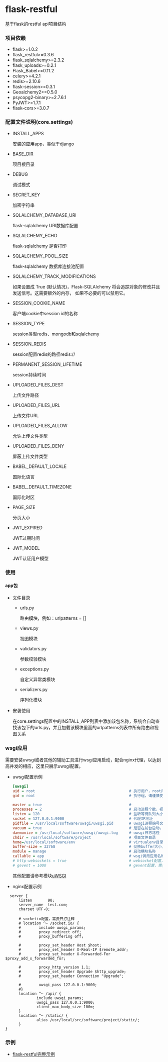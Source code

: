 # flask-restful
基于flask的restful api项目结构

### 项目依赖
- flask>=1.0.2
- flask_restful>=0.3.6
- flask_sqlalchemy>=2.3.2
- flask_uploads>=0.2.1
- Flask_Babel>=0.11.2
- celery>=4.2.1
- redis>=2.10.6
- flask-session>=0.3.1
- Geoalchemy2>=0.5.0
- psycopg2-binary>=2.7.6.1
- PyJWT>=1.7.1
- flask-cors>=3.0.7

### 配置文件说明(core.settings)
    
- INSTALL_APPS 

    安装的应用app，类似于django
    
- BASE_DIR 

    项目根目录
    
- DEBUG 

    调试模式
    
- SECRET_KEY

    加密字符串
    
- SQLALCHEMY_DATABASE_URI

    flask-sqlalchemy URI数据库配置
    
- SQLALCHEMY_ECHO

    flask-sqlalchemy 是否打印
    
- SQLALCHEMY_POOL_SIZE

     flask-sqlalchemy 数据库连接池配置
     
- SQLALCHEMY_TRACK_MODIFICATIONS

    如果设置成 True (默认情况)，Flask-SQLAlchemy 将会追踪对象的修改并且发送信号。这需要额外的内存， 如果不必要的可以禁用它。

- SESSION_COOKIE_NAME

    客户端cookie中session id的名称

- SESSION_TYPE

    session类型redis、mongodb和sqlalchemy

- SESSION_REDIS

    session配置redis的路径redis://

- PERMANENT_SESSION_LIFETIME

    session持续时间

- UPLOADED_FILES_DEST

    上传文件路径

- UPLOADED_FILES_URL

    上传文件URL

- UPLOADED_FILES_ALLOW

    允许上传文件类型

- UPLOADED_FILES_DENY

    屏蔽上传文件类型

- BABEL_DEFAULT_LOCALE

    国际化语言

- BABEL_DEFAULT_TIMEZONE

    国际化时区

- PAGE_SIZE

    分页大小

- JWT_EXPIRED

    JWT过期时间

- JWT_MODEL

    JWT认证用户模型

### 使用

#### app包
  
  - 文件目录

      - urls.py
            
        路由模块，例如：urlpatterns = []
           
      - views.py
      
        视图模块
        
      - validators.py
      
        参数校验模块
        
      - exceptions.py
      
        自定义异常类模块
        
      - serializers.py
      
        序列化模块
        
  - 安装使用
    
      在core.settings配置中的INSTALL_APP列表中添加该包名称，系统会自动查找该包下的urls.py，并且加载该模块里面的urlpatterns列表中所有路由和视图关系
      
### wsgi应用

  需要安装uwsgi或者其他的辅助工具进行wsgi应用启动，配合nginx代理，以达到高并发的相应，这里只展示uwsgi配置。
  
  - uwsgi配置示例
  
    ```ini
    [uwsgi]
    uid = root                                          # 执行用户，root用户危险，请谨慎使用
    gid = root                                          # 执行组，请谨慎使用
    
    master = true                                       # 
    processes = 2                                       # 启动进程个数，视情况而定
    listen = 120                                        # 监听等待队列大小，视情况而定
    socket = 127.0.0.1:9000                             # 代理IP地址
    pidfile = /usr/local/software/uwsgi/uwsgi.pid       # uwsgi进程编号文件
    vacuum = true                                       # 是否在前台启动，设置true
    daemonize = /usr/local/software/uwsgi/uwsgi.log     # uwsgi日志路径
    chdir = /usr/local/software/project                 # 项目文件目录
    home=/usr/local/software/env                        # virtualenv目录
    buffer-size = 32768                                 # 交换buffer大小，视情况而定
    module = manage                                     # 启动模块名称
    callable = app                                      # wsgi调用应用名称
    # http-websockets = true                            # websocket配置，需要请打开注释
    # gevent = 1000                                     # gevent配置，需要请打开注释
    ```
    
    其他配置请参考模块[uWSGI](https://uwsgi-docs.readthedocs.io/en/latest/)
    
  - nginx配置示例
  
  ```shell
    server {
        listen       90;
        server_name  test.com;
        charset UTF-8;
        
        # socketio配置，需要开打注释
        # location ^~ /socket.io/ {
        #        include uwsgi_params;
        #        proxy_redirect off;
        #        proxy_buffering off;

        #        proxy_set_header Host $host;
        #        proxy_set_header X-Real-IP $remote_addr;
        #        proxy_set_header X-Forwarded-For $proxy_add_x_forwarded_for;

        #        proxy_http_version 1.1;
        #        proxy_set_header Upgrade $http_upgrade;
        #        proxy_set_header Connection "Upgrade";

        #        uwsgi_pass 127.0.0.1:9000;
        #}
        location ^~ /api/ {
                include uwsgi_params;
                uwsgi_pass 127.0.0.1:9000;
                client_max_body_size 100m;
        }
        location ^~ /static/ {
                alias /usr/local/src/software/project/static/;
        }
}
  ```
  
### 示例

- [flask-restful完整示例](https://github.com/flask-framework/flask-restful-example)
